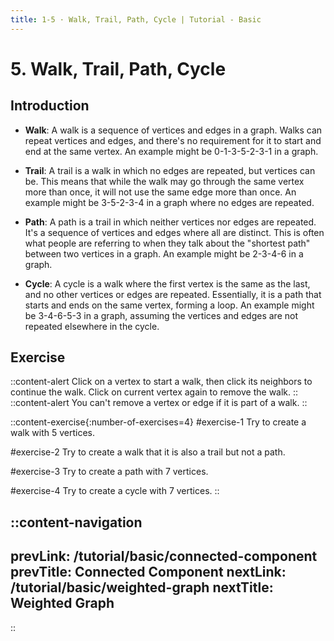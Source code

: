 ```yaml
---
title: 1-5 · Walk, Trail, Path, Cycle | Tutorial - Basic
---
```


# 5. Walk, Trail, Path, Cycle

## Introduction

- **Walk**: A walk is a sequence of vertices and edges in a graph. Walks can repeat vertices and edges, and there's no requirement for it to start and end at the same vertex. An example might be 0-1-3-5-2-3-1 in a graph.

- **Trail**: A trail is a walk in which no edges are repeated, but vertices can be. This means that while the walk may go through the same vertex more than once, it will not use the same edge more than once. An example might be 3-5-2-3-4 in a graph where no edges are repeated.

- **Path**: A path is a trail in which neither vertices nor edges are repeated. It's a sequence of vertices and edges where all are distinct. This is often what people are referring to when they talk about the "shortest path" between two vertices in a graph. An example might be 2-3-4-6 in a graph.

- **Cycle**: A cycle is a walk where the first vertex is the same as the last, and no other vertices or edges are repeated. Essentially, it is a path that starts and ends on the same vertex, forming a loop. An example might be 3-4-6-5-3 in a graph, assuming the vertices and edges are not repeated elsewhere in the cycle.

## Exercise

::content-alert
Click on a vertex to start a walk, then click its neighbors to continue the walk. Click on current vertex again to remove the walk.
::
::content-alert
You can't remove a vertex or edge if it is part of a walk.
::

::content-exercise{:number-of-exercises=4}
#exercise-1
Try to create a walk with 5 vertices.

#exercise-2
Try to create a walk that it is also a trail but not a path.

#exercise-3
Try to create a path with 7 vertices.

#exercise-4
Try to create a cycle with 7 vertices.
::

::content-navigation
---
prevLink: /tutorial/basic/connected-component
prevTitle: Connected Component
nextLink: /tutorial/basic/weighted-graph
nextTitle: Weighted Graph
---
::
